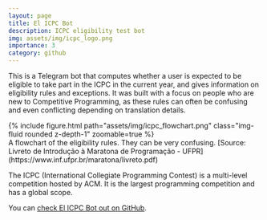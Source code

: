 ```yaml
---
layout: page
title: El ICPC Bot
description: ICPC eligibility test bot 
img: assets/img/icpc_logo.png
importance: 3
category: github
---
```


This is a Telegram bot that computes whether a user is expected to be
eligible to take part in the ICPC in the current year, and gives
information on eligibility rules and exceptions. It was built with a
focus on people who are new to Competitive Programming, as these rules
can often be confusing and even conflicting depending on translation
details.

<div class="row">
    <div class="col">
        {% include figure.html path="assets/img/icpc_flowchart.png" class="img-fluid rounded z-depth-1" zoomable=true %}
    </div>
</div>
<div class="caption">
A flowchart of the eligibility rules. They can be very confusing. [Source: Livreto de Introdução à Maratona de Programação - UFPR](https://www.inf.ufpr.br/maratona/livreto.pdf)
</div>

The ICPC (International Collegiate Programming Contest) is a multi-level
competition hosted by ACM. It is the largest programming competition and
has a global scope.

You can [check El ICPC Bot out on GitHub](https://github.com/almeidaraul/elbot/).
